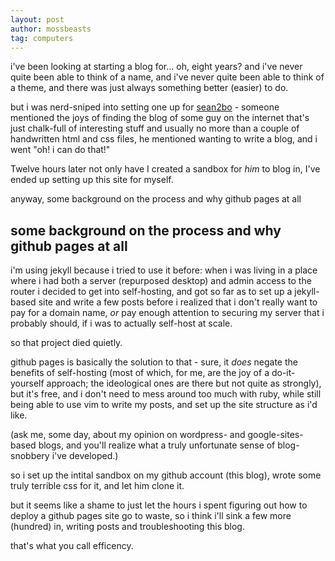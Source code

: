 ```yaml
---
layout: post
author: mossbeasts
tag: computers
---
```


i've been looking at starting a blog for... oh, eight years? and i've never quite been able to think of a name, and i've never quite been able to think of a theme, and there was just always something better (easier) to do.

but i was nerd-sniped into setting one up for [sean2bo](https://sean2bo.github.io) - someone mentioned the joys of finding the blog of some guy on the internet that's just chalk-full of interesting stuff and usually no more than a couple of handwritten html and css files, he mentioned wanting to write a blog, and i went "oh! i can do that!" 

Twelve hours later not only have I created a sandbox for *him* to blog in, I've ended up setting up this site for myself.

anyway, some background on the process and why github pages at all

## some background on the process and why github pages at all

i'm using jekyll because i tried to use it before: when i was living in a place where i had both a server (repurposed desktop) and admin access to the router i decided to get into self-hosting, and got so far as to set up a jekyll-based site and write a few posts before i realized that i don't really want to pay for a domain name, *or* pay enough attention to securing my server that i probably should, if i was to actually self-host at scale.

so that project died quietly.

github pages is basically the solution to that - sure, it *does* negate the benefits of self-hosting (most of which, for me, are the joy of a do-it-yourself approach; the ideological ones are there but not quite as strongly), but it's free, and i don't need to mess around too much with ruby, while still being able to use vim to write my posts, and set up the site structure as i'd like.

(ask me, some day, about my opinion on wordpress- and google-sites-based blogs, and you'll realize what a truly unfortunate sense of blog-snobbery i've developed.)

so i set up the intital sandbox on my github account (this blog), wrote some truly terrible css for it, and let him clone it.

but it seems like a shame to just let the hours i spent figuring out how to deploy a github pages site go to waste, so i think i'll sink a few more (hundred) in, writing posts and troubleshooting this blog.

that's what you call efficency.
